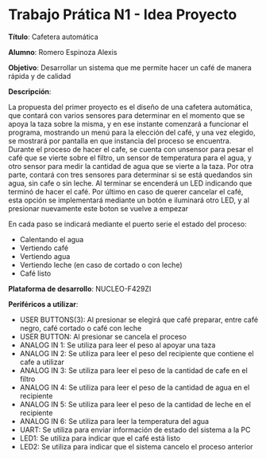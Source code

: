 # Trabajo Prática N1 - Idea Proyecto


**Título**: Cafetera automática

**Alumno**: Romero Espinoza Alexis

**Objetivo**: Desarrollar un sistema que me permite hacer un café de manera rápida y de calidad

**Descripción**: 


La propuesta del primer proyecto es el diseño de una cafetera automática, que contará con varios sensores para determinar en el momento que se apoya la taza sobre la misma,
y en ese instante comenzará a funcionar el programa, mostrando un menú para la elección del café, y una vez elegido, se mostrará por pantalla en que instancia del proceso se encuentra.
Durante el proceso de hacer el cafe, se cuenta con unsensor para pesar el café que se vierte sobre el filtro, un sensor de temperatura para el agua,
y otro sensor para medir la cantidad de agua que se vierte a la taza. Por otra parte, contará con tres sensores para determinar si
se está quedandos sin agua, sin cafe o sin leche. Al terminar se encenderá un LED indicando que terminó de hacer el café.
 Por último en caso de querer cancelar el café, esta opción se implementará mediante un botón e iluminará otro LED, y al presionar nuevamente este boton se vuelve a empezar


En cada paso se indicará mediante el puerto serie el estado del proceso:
- Calentando el agua
- Vertiendo café
- Vertiendo agua
- Vertiendo leche (en caso de cortado o con leche)
- Café listo

**Plataforma de desarrollo**: NUCLEO-F429ZI

**Periféricos a utilizar**:

- USER BUTTONS(3): Al presionar se elegirá que café preparar, entre café negro, café cortado o café con leche
- USER BUTTON: Al presionar se cancela el proceso
- ANALOG IN 1: Se utiliza para leer el peso al apoyar una taza
- ANALOG IN 2: Se utiliza para leer el peso del recipiente que contiene el cafe a utilizar
- ANALOG IN 3: Se utiliza para leer el peso de la cantidad de cafe en el filtro
- ANALOG IN 4: Se utiliza para leer el peso de la cantidad de agua en el recipiente
- ANALOG IN 5: Se utiliza para leer el peso de la cantidad de leche en el recipiente
- ANALOG IN 6: Se utiliza para leer la temperatura del agua
- UART: Se utiliza para enviar información de estado del sistema a la PC
- LED1: Se utiliza para indicar que el café está listo
- LED2: Se utiliza para indicar que el sistema cancelo el proceso anterior
